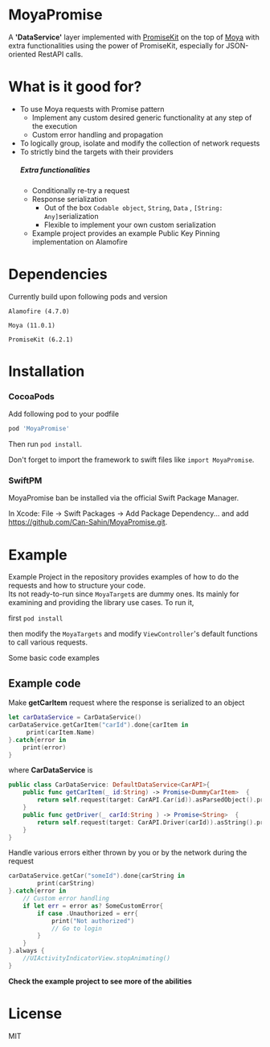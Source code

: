 # MoyaPromise

A **'DataService'** layer implemented with [PromiseKit] on the top of [Moya] with extra functionalities using the power of PromiseKit, especially for JSON-oriented RestAPI calls. 

# What is it good for?
  - To use Moya requests with Promise pattern
    * Implement any custom desired generic functionality at any step of the execution
    * Custom error handling and propagation
  - To logically group, isolate and modify the collection of network requests
  - To strictly bind the targets with their providers
    ##### Extra functionalities
    - Conditionally re-try a request
    - Response serialization
      * Out of the box `Codable object`, `String`, `Data` , `[String: Any]`serialization
      * Flexible to implement your own custom serialization
    - Example project provides an example Public Key Pinning implementation on Alamofire 

# Dependencies

Currently build upon following pods and version 

`Alamofire (4.7.0)`

`Moya (11.0.1)`

`PromiseKit (6.2.1)`

# Installation
### CocoaPods

Add following pod to your podfile

```rb
pod 'MoyaPromise'
```

Then run `pod install`.

Don't forget to
import the framework to swift files like `import MoyaPromise`.
### SwiftPM
MoyaPromise ban be installed via the official Swift Package Manager.

In Xcode:  File -> Swift Packages -> Add Package Dependency...
and add https://github.com/Can-Sahin/MoyaPromise.git.

# Example

Example Project in the repository provides examples of how to do the requests and how to structure your code.  
Its not ready-to-run since `MoyaTarget`s are dummy ones. Its mainly for examining and providing the library use cases. To run it,

first `pod install`

then modify the `MoyaTargets` and modify `ViewController`'s default functions to call various requests.



Some basic code examples

## Example code

Make **getCarItem** request where the response is serialized to an object
```swift
let carDataService = CarDataService()
carDataService.getCarItem("carId").done{carItem in
     print(carItem.Name)
}.catch{error in
    print(error)
}
```

where **CarDataService** is
```swift
public class CarDataService: DefaultDataService<CarAPI>{
    public func getCarItem(_ id:String) -> Promise<DummyCarItem>  {
        return self.request(target: CarAPI.Car(id)).asParsedObject().promise
    }
    public func getDriver(_ carId:String ) -> Promise<String>  {
        return self.request(target: CarAPI.Driver(carId)).asString().promise
    }
}
```
Handle various errors either thrown by you or by the network during the request
```swift
carDataService.getCar("someId").done{carString in
        print(carString)
}.catch{error in
    // Custom error handling
    if let err = error as? SomeCustomError{
        if case .Unauthorized = err{
            print("Not authorized")
            // Go to login
        }
    }
}.always {
    //UIActivityIndicatorView.stopAnimating()
}
```

**Check the example project to see more of the abilities**

# License
MIT

[Moya]: <https://github.com/Moya/Moya>
[PromiseKit]: <https://github.com/mxcl/PromiseKit>
